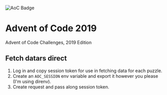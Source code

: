 ![AoC Badge](https://img.shields.io/endpoint?url=https%3A%2F%2Fus-central1-hobbs-tinkering.cloudfunctions.net%2Faoc-badge-2019%3Fuser_id%3D416761)

# Advent of Code 2019
Advent of Code Challenges, 2019 Edition

## Fetch datars direct

1. Log in and copy session token for use in fetching data for each puzzle.
2. Create an `AOC_SESSION` env variable and export it however you please (I'm using direnv).
3. Create request and pass along session token.

